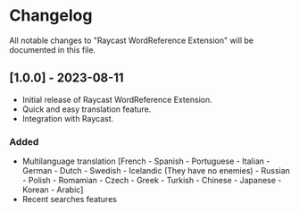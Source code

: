 # Changelog

All notable changes to "Raycast WordReference Extension" will be documented in this file.

## [1.0.0] - 2023-08-11

- Initial release of Raycast WordReference Extension.
- Quick and easy translation feature.
- Integration with Raycast.

### Added

- Multilanguage translation [French - Spanish - Portuguese - Italian - German - Dutch - Swedish - Icelandic (They have no enemies) - Russian - Polish - Romamian - Czech - Greek - Turkish - Chinese - Japanese - Korean - Arabic]
- Recent searches features 
